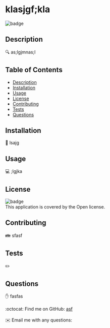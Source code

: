 
  # klasjgf;kla

  ![badge](https://img.shields.io/badge/license-Open-brightgreen)<br />

  ## Description
  🔍 as;lgjmnas;l

  ## Table of Contents
  - [Description](#description)
  - [Installation](#installation)
  - [Usage](#usage)
  - [License](#license)
  - [Contributing](#contributing)
  - [Tests](#tests)
  - [Questions](#questions)

  ## Installation
  💾 lsajg

  ## Usage
  💻 ;lgjka

  ## License
  ![badge](https://img.shields.io/badge/license-Open-brightgreen)
    <br />
    This application is covered by the Open license. 
    

  ## Contributing
  👪 sfasf

  ## Tests
  ✏️ 

  ## Questions
  ✋ fasfas<br />
  <br />
  :octocat: Find me on GitHub: [asf](https://github.com/asf)<br />
  <br />
  ✉️ Email me with any questions: <br /><br />

  